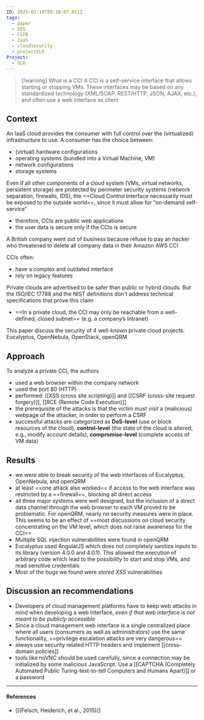 ```yaml
---
ID: 2025-03-19T09:18:07.851Z
tags:
  - paper
  - XSS
  - CSFR
  - IaaS
  - cloudSecurity
  - projectSLR
Project:
  - SLR
---
```


> [!warning] What is a CCI
> A CCI is a self-service interface that allows starting or stopping VMs. These interfaces may be based on any standardized technology (XML/SOAP, REST/HTTP, JSON, AJAX, etc.), and often use a web interface as client

## Context

An IaaS cloud provides the consumer with full control over the (virtualized) infrastructure to use. A consumer has the choice between:
- (virtual) hardware configurations
- operating systems (bundled into a Virtual Machine, VM)
- network configurations
- storage systems

Even if all other components of a cloud system (VMs, virtual networks, persistent storage) are protected by perimeter security systems (network separation, firewalls, IDS), the ==Cloud Control Interface necessarily must be exposed to the outside world==, since it must allow for “on-demand self-service”
- therefore, CCIs are public web applications
- the user data is secure only if the CCIs is secure

A British company went out of business because refuse to pay an hacker who threatened to delete all company data in their Amazon AWS CCI

CCIs often:
- have a complex and outdated interface
- rely on legacy features

Private clouds are advertised to be safer than public or hybrid clouds. But the ISO/IEC 17788 and the NIST definitions don't address technical specifications that prove this claim
- ==In a private cloud, the CCI may only be reachable from a well-defined, closed subnet== (e.g. a company’s Intranet)

This paper discuss the security of 4 well-known private cloud projects: Eucalyptus, OpenNebula, OpenStack, openQRM

## Approach

To analyze a private CCI, the authors
- used a web browser within the company network
- used the port 80 (HTTP)
- performed: [[XSS (cross site scripting)]] and [[CSRF (cross-site request forgery)]], [[RCE (Remote Code Execution)]]
- the prerequisite of the attacks is that the victim must visit a (malicious) webpage of the attacker, in order to perform a CSRF
- successful attacks are categorized as **DoS-level** (use or block resources of the cloud), **control-level** (the state of the cloud is altered, e.g., modify account details), **compromise-level** (complete access of VM data)
## Results

- we were able to break security of the web interfaces of Eucalyptus, OpenNebula, and openQRM
- at least ==one attack also worked== if access to the web interface was restricted by a ==firewall==, blocking all direct access
- all three major systems were well designed, but the inclusion of a direct data channel through the web browser to each VM proved to be problematic. For openQRM, nearly no security measures were in place. This seems to be an effect of ==most discussions on cloud security concentrating on the VM level, which does not raise awareness for the CCI==
- Multiple SQL injection vulnerabilities were found in openQRM
- Eucalyptus used AngularJS which does not completely sanitize inputs to its library (version 4.0.0 and 4.0.1). This allowed the execution of arbitrary code which lead to the possibility to start and stop VMs, and read sensitive credentials
- Most of the bugs we found were *stored XSS* vulnerabilities

## Discussion an recommendations

- Developers of cloud management platforms have to keep web attacks in mind when developing a web interface, *even if that web interface is not meant to be publicly accessible*
- Since a cloud management web interface is a single centralized place where all users (consumers as well as administrators) use the same functionality, ==privilege escalation attacks are very dangerous==
- always use security related HTTP headers and implement [[cross-domain policies]]
- tools like noVNC should be used carefully, since a connection may be initialized by some malicious JavaScript. Use a [[CAPTCHA (Completely Automated Public Turing-test-to-tell Computers and Humans Apart)]] or a password


---
#### References
- [[(Felsch, Heiderich, et al., 2015)]]